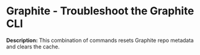 # Graphite - Troubleshoot the Graphite CLI

**Description:** This combination of commands resets Graphite repo metadata and clears the cache.


